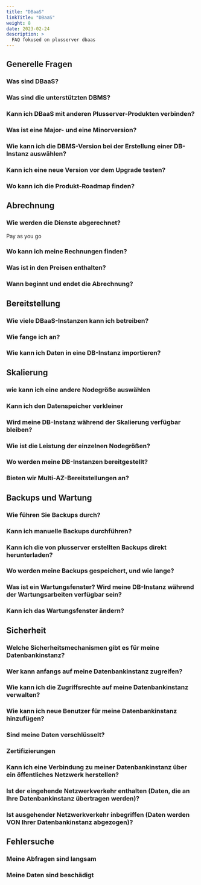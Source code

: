 ```yaml
---
title: "DBaaS"
linkTitle: "DBaaS"
weight: 8
date: 2023-02-24
description: >
  FAQ fokused on plusserver dbaas
---
```


## Generelle Fragen
### Was sind DBaaS?
### Was sind die unterstützten DBMS?
### Kann ich DBaaS mit anderen Plusserver-Produkten verbinden?
### Was ist eine Major- und eine Minorversion?
### Wie kann ich die DBMS-Version bei der Erstellung einer DB-Instanz auswählen?
### Kann ich eine neue Version vor dem Upgrade testen?
### Wo kann ich die Produkt-Roadmap finden?
## Abrechnung
### Wie werden die Dienste abgerechnet?
Pay as you go 
### Wo kann ich meine Rechnungen finden?
### Was ist in den Preisen enthalten?
### Wann beginnt und endet die Abrechnung?
## Bereitstellung 
### Wie viele DBaaS-Instanzen kann ich betreiben?
### Wie fange ich an?
### Wie kann ich Daten in eine DB-Instanz importieren?
## Skalierung
### wie kann ich eine andere Nodegröße auswählen
### Kann ich den Datenspeicher verkleiner
### Wird meine DB-Instanz während der Skalierung verfügbar bleiben?
### Wie ist die Leistung der einzelnen Nodegrößen?
### Wo werden meine DB-Instanzen bereitgestellt?
### Bieten wir Multi-AZ-Bereitstellungen an?
## Backups und Wartung
### Wie führen Sie Backups durch?
### Kann ich manuelle Backups durchführen?
### Kann ich die von plusserver erstellten Backups direkt herunterladen?
### Wo werden meine Backups gespeichert, und wie lange?
### Was ist ein Wartungsfenster? Wird meine DB-Instanz während der Wartungsarbeiten verfügbar sein?
### Kann ich das Wartungsfenster ändern?
## Sicherheit
### Welche Sicherheitsmechanismen gibt es für meine Datenbankinstanz?
### Wer kann anfangs auf meine Datenbankinstanz zugreifen?
### Wie kann ich die Zugriffsrechte auf meine Datenbankinstanz verwalten?
### Wie kann ich neue Benutzer für meine Datenbankinstanz hinzufügen?
### Sind meine Daten verschlüsselt?
### Zertifizierungen
### Kann ich eine Verbindung zu meiner Datenbankinstanz über ein öffentliches Netzwerk herstellen?
### Ist der eingehende Netzwerkverkehr enthalten (Daten, die an Ihre Datenbankinstanz übertragen werden)?
### Ist ausgehender Netzwerkverkehr inbegriffen (Daten werden VON Ihrer Datenbankinstanz abgezogen)?
## Fehlersuche 
### Meine Abfragen sind langsam
### Meine Daten sind beschädigt
